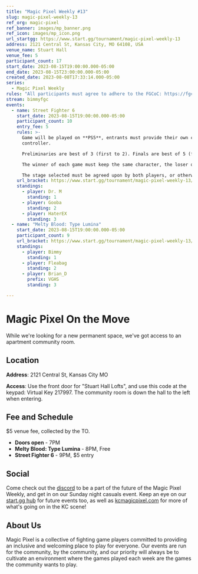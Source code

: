 ```yaml
---
title: "Magic Pixel Weekly #13"
slug: magic-pixel-weekly-13
ref_org: magic-pixel
ref_banner: images/mp_banner.png
ref_icon: images/mp_icon.png
url_startgg: https://www.start.gg/tournament/magic-pixel-weekly-13
address: 2121 Central St, Kansas City, MO 64108, USA
venue_name: Stuart Hall
venue_fee: 5
participant_count: 17
start_date: 2023-08-15T19:00:00.000-05:00
end_date: 2023-08-15T23:00:00.000-05:00
created_date: 2023-08-08T17:33:14.000-05:00
series:
  - Magic Pixel Weekly
rules: "All participants must agree to adhere to the FGCoC: https://fgcoc.com/"
stream: bimmyfgc
events:
  - name: Street Fighter 6
    start_date: 2023-08-15T19:00:00.000-05:00
    participant_count: 10
    entry_fee: 5
    rules: >-
      Game will be played on **PS5**, entrants must provide their own compatible
      controller.  

      Preliminaries are best of 3 (first to 2). Finals are best of 5 (first to 3).  

      The winner of each game must keep the same character, the loser of that game may switch characters.  

      The stage selected must be agreed upon by both players, or otherwise selected at random.
    url_bracket: https://www.start.gg/tournament/magic-pixel-weekly-13/events/street-fighter-6/brackets/1432704/2173019
    standings:
      - player: Dr. M
        standing: 1
      - player: Gooba
        standing: 2
      - player: HaterEX
        standing: 3
  - name: "Melty Blood: Type Lumina"
    start_date: 2023-08-15T19:00:00.000-05:00
    participant_count: 9
    url_bracket: https://www.start.gg/tournament/magic-pixel-weekly-13/events/melty-blood-type-lumina/brackets/1432705/2173020
    standings:
      - player: Bimmy
        standing: 1
      - player: Fleabag
        standing: 2
      - player: Brian_D
        prefix: VGHS
        standing: 3

---
```


# Magic Pixel On the Move
While we're looking for a new permanent space, we've got access to an apartment community room.

## Location
**Address**: 2121 Central St, Kansas City MO

**Access**: Use the front door for "Stuart Hall Lofts", and use this code at the keypad: Virtual Key 217997. The community room is down the hall to the left when entering.


## Fee and Schedule
$5 venue fee, collected by the TO.

- **Doors open** - 7PM
- **Melty Blood: Type Lumina** - 8PM, Free
- **Street Fighter 6** - 9PM, $5 entry

## Social
Come check out the [discord](https://discord.gg/jkmn6CVrrQ) to be a part of the future of the Magic Pixel Weekly, and get in on our Sunday night casuals event. Keep an eye on our [start.gg hub](https://www.start.gg/hub/magic-pixel) for future events too, as well as [kcmagicpixel.com](https://kcmagicpixel.com) for more of what's going on in the KC scene!

## About Us

Magic Pixel is a collective of fighting game players committed to providing an inclusive and welcoming place to play for everyone. Our events are run for the community, by the community, and our priority will always be to cultivate an environment where the games played each week are the games the community wants to play.
  